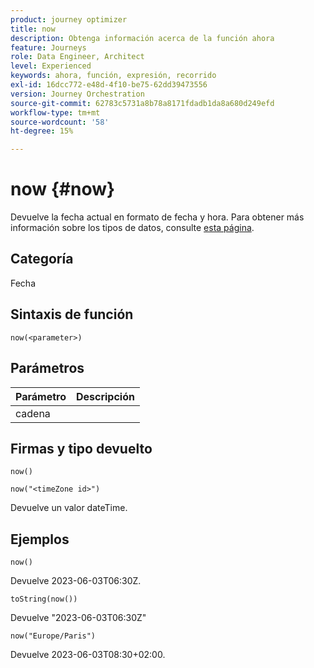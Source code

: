 ```yaml
---
product: journey optimizer
title: now
description: Obtenga información acerca de la función ahora
feature: Journeys
role: Data Engineer, Architect
level: Experienced
keywords: ahora, función, expresión, recorrido
exl-id: 16dcc772-e48d-4f10-be75-62dd39473556
version: Journey Orchestration
source-git-commit: 62783c5731a8b78a8171fdadb1da8a680d249efd
workflow-type: tm+mt
source-wordcount: '58'
ht-degree: 15%

---
```


# now {#now}

Devuelve la fecha actual en formato de fecha y hora. Para obtener más información sobre los tipos de datos, consulte [esta página](../expression/data-types.md).

## Categoría

Fecha

## Sintaxis de función

`now(<parameter>)`

## Parámetros

| Parámetro | Descripción |
|--- |--- |
| cadena |  |

## Firmas y tipo devuelto

`now()`

`now("<timeZone id>")`

Devuelve un valor dateTime.

## Ejemplos

`now()`

Devuelve 2023-06-03T06:30Z.

`toString(now())`

Devuelve &quot;2023-06-03T06:30Z&quot;

`now("Europe/Paris")`

Devuelve 2023-06-03T08:30+02:00.

